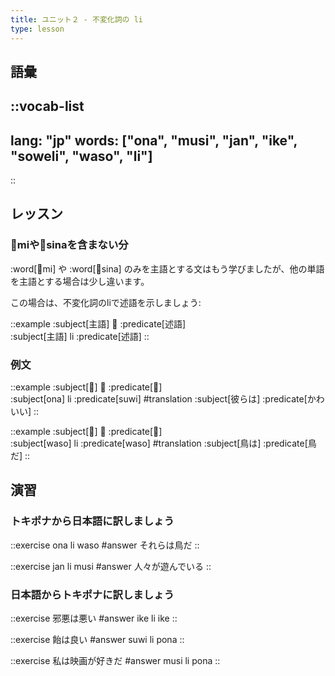 ```yaml
---
title: ユニット２ - 不変化詞の li
type: lesson
---
```


## 語彙
::vocab-list
---
lang: "jp"
words: ["ona", "musi", "jan", "ike", "soweli", "waso", "li"]
---
::

## レッスン
### 󱤴miや󱥞sinaを含まない分

:word[󱤴mi] や :word[󱥞sina] のみを主語とする文はもう学びましたが、他の単語を主語とする場合は少し違います。

この場合は、不変化詞のliで述語を示しましょう:

::example
:subject[主語] 󱤧 :predicate[述語] \
:subject[主語] li :predicate[述語]
::

 ### 例文
::example
:subject[󱥆] 󱤧 :predicate[󱥦] \
:subject[ona] li :predicate[suwi]
#translation
:subject[彼らは] :predicate[かわいい]
::

::example
:subject[󱥴] 󱤧 :predicate[󱥴] \
:subject[waso] li :predicate[waso]
#translation
:subject[鳥は] :predicate[鳥だ]
::

## 演習
### トキポナから日本語に訳しましょう
::exercise
ona li waso
#answer
それらは鳥だ
::

::exercise
jan li musi
#answer
人々が遊んでいる
::

### 日本語からトキポナに訳しましょう
::exercise
邪悪は悪い
#answer
ike li ike
::

::exercise
飴は良い
#answer
suwi li pona
::

::exercise
私は映画が好きだ
#answer
musi li pona
::